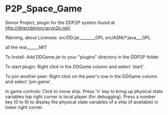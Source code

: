 P2P_Space_Game
==============

Senior Project, plugin for the DDP2P system found at http://directdemocracyp2p.net/

Warning, about Licenses:
src/DD.jar________GPL
src/ASNI/*.java___GPL

all the rest______MIT

To Install:
Add DDGame.jar to your "plugins" directory in the DDP2P folder

To start plugin:
Right click in the DDGame column and select 'start'.

To join another peer:
Right click on the peer's row in the DDGame column and select 'join game'. 

In game controls:
Click to move ship.
Press 'n' key to bring up physical state variables top right corner is local player (for debugging).
Press a number key (0 to 9) to display the physical state variables of a ship (if available) in lower right corner.

